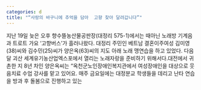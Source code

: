 ```yaml
---
categories: d
title: "“사랑의 바구니에 추억을 담아  고향 찾아 달려갑니다”"
---
```

지난 19일 늦은 오후 향수뜰농산물공판장(대정리 575-1)에서는 때아닌 노래방 기계음과 트로트 가요 ‘고향버스’가 흘러나왔다. 대정리 주민인 베트남 결혼이주여성 김미영(38)씨와 김수민(25)씨가 양은옥(63)씨의 지도 아래 노래 맹연습을 하고 있었다. 다음달 괴산 세계유기농산업엑스포에서 열리는 노래자랑을 준비하기 위해서다.대전에서 귀촌한 지 8년 차인 양은옥씨는 “옥천군노인장애인복지관에서 여성장애인을 대상으로 웃음치료 수업 강사를 맡고 있어요. 매주 금요일에는 대정분교 학생들을 데리고 난타 연습을 방과 후 돌봄으로 진행하고 있는